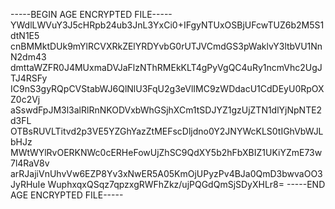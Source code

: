 -----BEGIN AGE ENCRYPTED FILE-----
YWdlLWVuY3J5cHRpb24ub3JnL3YxCi0+IFgyNTUxOSBjUFcwTUZ6b2M5S1dtN1E5
cnBMMktDUk9mYlRCVXRkZElYRDYvbG0rUTJVCmdGS3pWaklvY3ltbVU1NnN2dm43
dmttaWZFR0J4MUxmaDVJaFlzNThRMEkKLT4gPyVgQC4uRy1ncmVhc2UgJTJ4RSFy
IC9nS3gyRQpCVStabWJ6QlNlU3FqU2g3eVlIMC9zWDdacU1CdDEyU0RpOXZ0c2Vj
aSswdFpJM3l3alRlRnNKODVxbWhGSjhXCm1tSDJYZ1gzUjZTN1dlYjNpNTE2d3FL
OTBsRUVLTitvd2p3VE5YZGhYazZtMEFscDljdno0Y2JNYWcKLS0tIGhVbWJLbHJz
MWtWYlRvOERKNWc0cERHeFowUjZhSC9QdXY5b2hFbXBIZ1UKiYZmE73w7l4RaV8v
arRJajiVnUhvVw6EZP8Yv3xNwER5A05KmOjUPyzPv4BJa0QmD3bwvaOO3JyRHuIe
WuphxqxQSqz7qpzxgRWFhZkz/ujPQGdQmSjSDyXHLr8=
-----END AGE ENCRYPTED FILE-----
